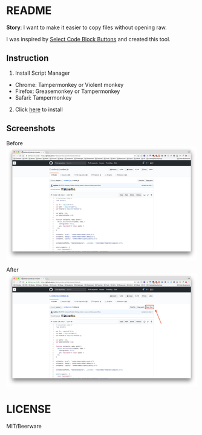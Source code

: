 # README

**Story**: I want to make it easier to copy files without opening raw.

I was inspired by [Select Code Block Buttons](https://gist.github.com/halirutan/2217e4685ae82d754b6c/) and created this tool.

## Instruction
1. Install Script Manager

  * Chrome: Tampermonkey or Violent monkey
  * Firefox: Greasemonkey or Tampermonkey
  * Safari: Tampermonkey

2. Click [here](./index.js) to install

## Screenshots

Before
![](./screenshots/before.png)

After
![](./Screenshots/after.png)


# LICENSE
MIT/Beerware
